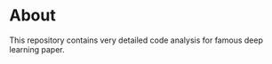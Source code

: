 <h1>About</h1>

This repository contains very detailed code analysis for famous deep learning paper. 
